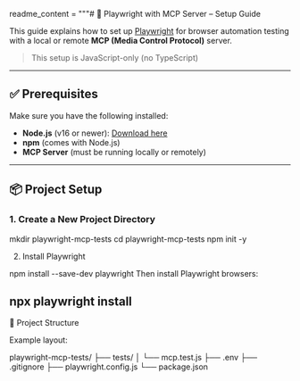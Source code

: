 
readme_content = """# 🧪 Playwright with MCP Server – Setup Guide

This guide explains how to set up [Playwright](https://playwright.dev/) for browser automation testing with a local or remote **MCP (Media Control Protocol)** server.

> This setup is JavaScript-only (no TypeScript) 

---

## ✅ Prerequisites

Make sure you have the following installed:

- **Node.js** (v16 or newer): [Download here](https://nodejs.org/)
- **npm** (comes with Node.js)
- **MCP Server** (must be running locally or remotely)

---

## 📦 Project Setup

### 1. Create a New Project Directory

mkdir playwright-mcp-tests
cd playwright-mcp-tests
npm init -y

2. Install Playwright

npm install --save-dev playwright
Then install Playwright browsers:

npx playwright install
----------
📁 Project Structure

Example layout:

playwright-mcp-tests/
├── tests/
│   └── mcp.test.js
├── .env
├── .gitignore
├── playwright.config.js
└── package.json